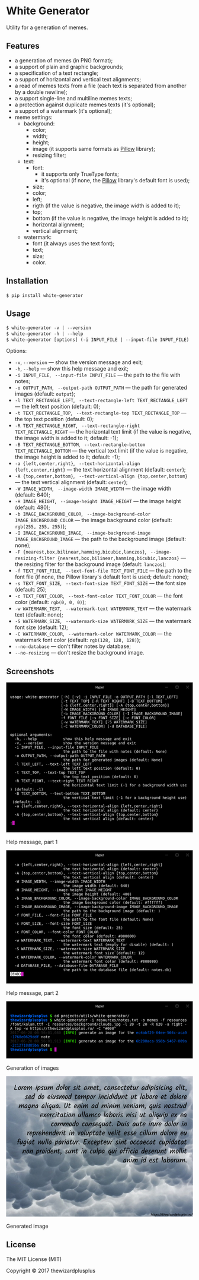 # White Generator

Utility for a generation of memes.

## Features

* a generation of memes (in PNG format);
* a support of plain and graphic backgrounds;
* a specification of a text rectangle;
* a support of horizontal and vertical text alignments;
* a read of memes texts from a file (each text is separated from another by a double newline);
* a support single-line and multiline memes texts;
* a protection against duplicate memes texts (it's optional);
* a support of a watermark (it's optional);
* meme settings:
    * background:
        * color;
        * width;
        * height;
        * image (it supports same formats as [Pillow](http://python-pillow.org/) library);
        * resizing filter;
    * text:
        * font:
            * it supports only TrueType fonts;
            * it's optional (if none, the [Pillow](http://python-pillow.org/) library's default font is used);
        * size;
        * color;
        * left;
        * rigth (if the value is negative, the image width is added to it);
        * top;
        * bottom (if the value is negative, the image height is added to it);
        * horizontal alignment;
        * vertical alignment;
    * watermark:
        * font (it always uses the text font);
        * text;
        * size;
        * color.

## Installation

```
$ pip install white-generator
```

## Usage

```
$ white-generator -v | --version
$ white-generator -h | --help
$ white-generator [options] (-i INPUT_FILE | --input-file INPUT_FILE)
```

Options:

* `-v`, `--version` &mdash; show the version message and exit;
* `-h`, `--help` &mdash; show this help message and exit;
* `-i INPUT_FILE`, ` --input-file INPUT_FILE` &mdash; the path to the file with notes;
* `-o OUTPUT_PATH`, ` --output-path OUTPUT_PATH` &mdash; the path for generated images (default: `output`);
* `-l TEXT_RECTANGLE_LEFT`, ` --text-rectangle-left TEXT_RECTANGLE_LEFT` &mdash; the left text position (default: 0);
* `-t TEXT_RECTANGLE_TOP`, ` --text-rectangle-top TEXT_RECTANGLE_TOP` &mdash; the top text position (default: 0);
* `-R TEXT_RECTANGLE_RIGHT`, ` --text-rectangle-right TEXT_RECTANGLE_RIGHT` &mdash; the horizontal text limit (if the value is negative, the image width is added to it; default: -1);
* `-B TEXT_RECTANGLE_BOTTOM`, ` --text-rectangle-bottom TEXT_RECTANGLE_BOTTOM` &mdash; the vertical text limit (if the value is negative, the image height is added to it; default: -1);
* `-a {left,center,right}`, ` --text-horizontal-align {left,center,right}` &mdash; the text horizontal alignment (default: `center`);
* `-A {top,center,bottom}`, ` --text-vertical-align {top,center,bottom}` &mdash; the text vertical alignment (default: `center`);
* `-W IMAGE_WIDTH`, ` --image-width IMAGE_WIDTH` &mdash; the image width (default: 640);
* `-H IMAGE_HEIGHT`, ` --image-height IMAGE_HEIGHT` &mdash; the image height (default: 480);
* `-b IMAGE_BACKGROUND_COLOR`, ` --image-background-color IMAGE_BACKGROUND_COLOR` &mdash; the image background color (default: `rgb(255, 255, 255)`);
* `-I IMAGE_BACKGROUND_IMAGE`, ` --image-background-image IMAGE_BACKGROUND_IMAGE` &mdash; the path to the background image (default: none);
* `-F {nearest,box,bilinear,hamming,bicubic,lanczos}`, ` --image-resizing-filter {nearest,box,bilinear,hamming,bicubic,lanczos}` &mdash; the resizing filter for the background image (default: `lanczos`);
* `-f TEXT_FONT_FILE`, ` --text-font-file TEXT_FONT_FILE` &mdash; the path to the font file (if none, the Pillow library's default font is used; default: none);
* `-s TEXT_FONT_SIZE`, ` --text-font-size TEXT_FONT_SIZE` &mdash; the font size (default: 25);
* `-c TEXT_FONT_COLOR`, ` --text-font-color TEXT_FONT_COLOR` &mdash; the font color (default: `rgb(0, 0, 0)`);
* `-w WATERMARK_TEXT`, ` --watermark-text WATERMARK_TEXT` &mdash; the watermark text (default: none);
* `-S WATERMARK_SIZE`, ` --watermark-size WATERMARK_SIZE` &mdash; the watermark font size (default: 12);
* `-C WATERMARK_COLOR`, ` --watermark-color WATERMARK_COLOR` &mdash; the watermark font color (default: `rgb(128, 128, 128)`);
* `--no-database` &mdash; don't filter notes by database;
* `--no-resizing` &mdash; don't resize the background image.

## Screenshots

![Help message, part 1](screenshots/screenshot_01.png)

Help message, part 1

![Help message, part 2](screenshots/screenshot_02.png)

Help message, part 2

![Generation of images](screenshots/screenshot_03.png)

Generation of images

![Generated image](screenshots/screenshot_04.png)

Generated image

## License

The MIT License (MIT)

Copyright &copy; 2017 thewizardplusplus
